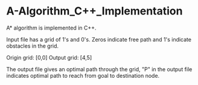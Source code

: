 # A-Algorithm_C++_Implementation

A* algorithm is implemented in C++. 

Input file has a grid of 1's and 0's. Zeros indicate free path and 1's indicate obstacles in the grid.

Origin grid: [0,0]
Output grid: [4,5]

The output file gives an optimal path through the grid, "P"  in the output file indicates optimal path to reach from goal to destination node.
